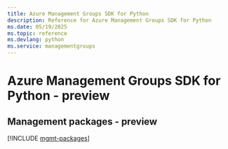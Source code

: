 ```yaml
---
title: Azure Management Groups SDK for Python
description: Reference for Azure Management Groups SDK for Python
ms.date: 05/19/2025
ms.topic: reference
ms.devlang: python
ms.service: managementgroups
---
```

# Azure Management Groups SDK for Python - preview

## Management packages - preview
[!INCLUDE [mgmt-packages](management-groups-mgmt-index.md)]